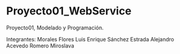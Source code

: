# Proyecto01_WebService
Proyecto01, Modelado y Programación.

Integrantes:
  Morales Flores Luis Enrique
  Sánchez Estrada Alejandro
  Acevedo Romero Miroslava
